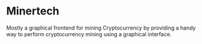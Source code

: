 # Minertech
Mostly a graphical frontend for mining Cryptocurrency by providing a handy way to perform cryptocurrency mining using a graphical interface.
